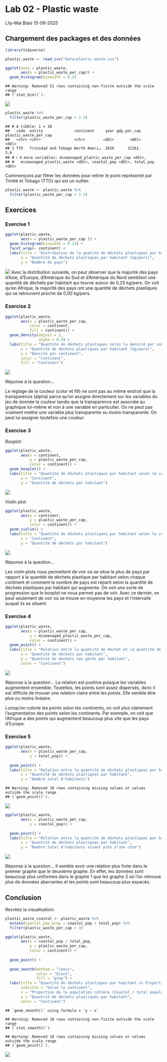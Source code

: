 Lab 02 - Plastic waste
================
Lily-Mai Blais
15-09-2025

## Chargement des packages et des données

``` r
library(tidyverse) 
```

``` r
plastic_waste <- read_csv("data/plastic-waste.csv")

ggplot(data = plastic_waste, 
       aes(x = plastic_waste_per_cap)) +
  geom_histogram(binwidth = 0.2)
```

    ## Warning: Removed 51 rows containing non-finite outside the scale range
    ## (`stat_bin()`).

![](lab-02_files/figure-gfm/load-data-1.png)<!-- -->

``` r
plastic_waste %>%
  filter(plastic_waste_per_cap > 3.5)
```

    ## # A tibble: 1 × 10
    ##   code  entity              continent     year gdp_per_cap plastic_waste_per_cap
    ##   <chr> <chr>               <chr>        <dbl>       <dbl>                 <dbl>
    ## 1 TTO   Trinidad and Tobago North Ameri…  2010      31261.                   3.6
    ## # ℹ 4 more variables: mismanaged_plastic_waste_per_cap <dbl>,
    ## #   mismanaged_plastic_waste <dbl>, coastal_pop <dbl>, total_pop <dbl>

Commençons par filtrer les données pour retirer le point représenté par
Trinité et Tobago (TTO) qui est un outlier.

``` r
plastic_waste <- plastic_waste %>%
  filter(plastic_waste_per_cap < 3.5)
```

## Exercices

### Exercise 1

``` r
ggplot(plastic_waste, 
       aes(x = plastic_waste_per_cap )) +
  geom_histogram(binwidth = 0.25) +
  facet_wrap(~ continent) +
  labs(title = "Distribution de la quatité de déchets plastiques par habitant classée par continent",
       x = "Quantité de déchets plastiques par habitant (kg/pers)",
       y = "Nombre de pays") 
```

![](lab-02_files/figure-gfm/plastic-waste-continent-1.png)<!-- --> Avec
la distribution suivante, on peut observer que la majorité des pays
d’Asie, d’Europe, d’Amérique du Sud et d’Amérique du Nord semblent une
quantité de déchets par habitant qui tourne autour de 0,25 kg/pers. On
voit qu’en Afrique, la majorité des pays ont une quantité de déchets
plastiques qui se retrouvent proche de 0,00 kg/pers.

### Exercise 2

``` r
ggplot(plastic_waste, 
       aes(x = plastic_waste_per_cap,
           color = continent,
           fill = continent)) + 
  geom_density(adjust = 2,
               alpha = 0.4) + 
  labs(title = "Quantité de déchets plastiques selon la densité par continent",
       x = "Quantité de déchets plastiques par habitant (kg/pers)",
       y = "Densité par continent",
       color = "Continent",
       fill = "Continent")
```

![](lab-02_files/figure-gfm/plastic-waste-density-1.png)<!-- -->

Réponse à la question…

Le réglage de la couleur (color et fill) ne sont pas au même endroit que
la transparence (alpha) parce qu’on assigne directement sur les
variables du jeu de donnée la couleur tandis que la transparence est
associée au graphique lui-même et non à une variable en particulier. On
ne peut pas vraiment mettre une variable plus transparente ou moins
transparente. On peut lui assigner toutefois une couleur.

### Exercise 3

Boxplot:

``` r
ggplot(plastic_waste, 
       aes(x = continent,
           y = plastic_waste_per_cap,
           color = continent)) + 
  geom_boxplot() +
  labs(title = "Quantité de déchets plastiques par habitant selon le continent",
       x = "Continent",
       y = "Quantité de déchets par habitant")
```

![](lab-02_files/figure-gfm/plastic-waste-boxplot-1.png)<!-- -->

Violin plot:

``` r
ggplot(plastic_waste, 
       aes(x = continent,
           y = plastic_waste_per_cap, 
           color = continent)) +
  geom_violin() +
  labs(title = "Quantité de déchets plastiques par habitant selon le continent",
       x = "Continent",
       y = "Quantité de déchets par habitant")
```

![](lab-02_files/figure-gfm/plastic-waste-violin-1.png)<!-- -->

Réponse à la question…

Les violin plots nous permettent de voir où se situe le plus de pays par
rapport à la quantité de déchets plastique par habitant selon chaque
continent et comment le nombre de pays est réparti selon la quantité de
déchets plastiques par habitant qui augmente. On voit une sorte de
progression que le boxplot ne nous permet pas de voir. Avec ce dernier,
on peut seulement de voir où se trouve en moyenne les pays et
l’intervalle auquel ils se situent.

### Exercise 4

``` r
ggplot(plastic_waste, 
       aes(x = plastic_waste_per_cap,
           y = mismanaged_plastic_waste_per_cap,
           color = continent)) + 
  geom_point() + 
  labs(title = "Relation entre la quantité de déchet et la quantité de déchets non gérés par habitant",
       x = "Quantité de déchets par habitant",
       y = "Quantité de déchets non gérés par habitant",
       color = "Continent")
```

![](lab-02_files/figure-gfm/plastic-waste-mismanaged-1.png)<!-- -->

Réponse à la question… La relation est positive puisque les variables
augmentent ensemble. Toutefois, les points sont assez dispersés, donc il
est difficile de trouver une relation claire entre les points. Elle
semble être plus ou moins linéaire.

Lorsqu’on colorie les points selon les continents, on voit plus
clairement l’augmentation des points selon les continents. Par exemple,
on voit que l’Afrique a des points qui augmentent beaucoup plus vite que
les pays d’Europe.

### Exercise 5

``` r
ggplot(plastic_waste, 
       aes(x = plastic_waste_per_cap,
           y = total_pop)) + 
  
  geom_point() +
  labs(title = "Relation entre la quantité de déchets plastiques par habitant et le nombre total d'habitants",
       x = "Quantité de déchets plastiques par habitant",
       y = "Nombre total d'habitants")
```

    ## Warning: Removed 10 rows containing missing values or values outside the scale range
    ## (`geom_point()`).

![](lab-02_files/figure-gfm/plastic-waste-population-total-1.png)<!-- -->

``` r
ggplot(plastic_waste, 
       aes(x = plastic_waste_per_cap,
           y = coastal_pop)) +
  
  geom_point() +
  labs(title = "Relation entre la quantité de déchets plastiques par habitant et le nombre total d'habitants vivant près d'une côte",
       x = "Quantité de déchets plastiques par habitant",
       y = "Nombre total d'habitants vivant près d'une côte")
```

![](lab-02_files/figure-gfm/plastic-waste-population-coastal-1.png)<!-- -->

Réponse à la question… Il semble avoir une relation plus forte dans le
premier graphe que le deuxième graphe. En effet, les données sont
beaucoup plus uniformes dans le graphe 1 que les graphe 2 où l’on
retrouve plus de données aberrantes et les points sont beaucoup plus
espacés.

## Conclusion

Recréez la visualisation:

``` r
plastic_waste_coastal <- plastic_waste %>% 
  mutate(coastal_pop_prop = coastal_pop / total_pop) %>%
  filter(plastic_waste_per_cap < 3)

ggplot(plastic_waste, 
       aes(x = coastal_pop / total_pop,
           y = plastic_waste_per_cap,
           color = continent)) + 
  
  geom_point() +
  
  geom_smooth(method = "loess",
              color = "black",
              fill = "grey") + 
  labs(title = "Quantité de déchets plastiques par habitant vs Proportion de la population côtière",
       subtitle = "Selon le continent",
       x = "Proportion de la population côtière (Coastal / total population)",
       y = "Quantité de déchets plastiques par habitant",
       color = "Continent")
```

    ## `geom_smooth()` using formula = 'y ~ x'

    ## Warning: Removed 10 rows containing non-finite outside the scale range
    ## (`stat_smooth()`).

    ## Warning: Removed 10 rows containing missing values or values outside the scale range
    ## (`geom_point()`).

![](lab-02_files/figure-gfm/recreate-viz-1.png)<!-- -->
